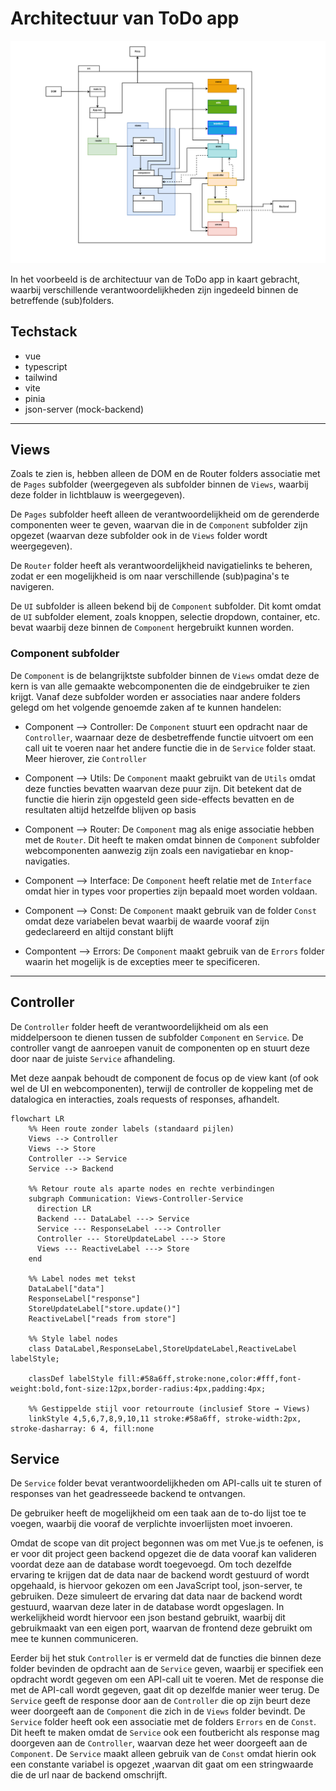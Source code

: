 # Architectuur van ToDo app

![frontend architecture](../model/simple_frontend_architecture_new.png)

In het voorbeeld is de architectuur van de ToDo app in kaart gebracht, waarbij verschillende verantwoordelijkheden zijn ingedeeld binnen de betreffende (sub)folders.

## Techstack

- vue
- typescript
- tailwind
- vite
- pinia
- json-server (mock-backend)

---

## Views

Zoals te zien is, hebben alleen de DOM en de Router folders associatie met de `Pages` subfolder (weergegeven als subfolder binnen de `Views`, waarbij deze folder in lichtblauw is weergegeven).

De `Pages` subfolder heeft alleen de verantwoordelijkheid om de gerenderde componenten weer te geven, waarvan die in de `Component` subfolder zijn opgezet (waarvan deze subfolder ook in de `Views` folder wordt weergegeven).

De `Router` folder heeft als verantwoordelijkheid navigatielinks te beheren, zodat er een mogelijkheid is om naar verschillende (sub)pagina's te navigeren.

De `UI` subfolder is alleen bekend bij de `Component` subfolder. Dit komt omdat de `UI` subfolder element, zoals knoppen, selectie dropdown, container, etc. bevat waarbij deze binnen de `Component` hergebruikt kunnen worden.

### Component subfolder

De `Component` is de belangrijktste subfolder binnen de `Views` omdat deze de kern is van alle gemaakte webcomponenten die de eindgebruiker te zien krijgt. Vanaf deze subfolder worden er associaties naar andere folders gelegd om het volgende genoemde zaken af te kunnen handelen:

- Component --> Controller:
  De `Component` stuurt een opdracht naar de `Controller`, waarnaar deze de desbetreffende functie uitvoert om een call uit te voeren naar het andere functie die in de `Service` folder staat. Meer hierover, zie `Controller`
  <br />

- Component --> Utils:
  De `Component` maakt gebruikt van de `Utils` omdat deze functies bevatten waarvan deze puur zijn. Dit betekent dat de functie die hierin zijn opgesteld geen side-effects bevatten en de resultaten altijd hetzelfde blijven op basis
  <br />

- Component --> Router:
  De `Component` mag als enige associatie hebben met de `Router`. Dit heeft te maken omdat binnen de `Component` subfolder webcomponenten aanwezig zijn zoals een navigatiebar en knop-navigaties.
  <br />

- Component --> Interface:
  De `Component` heeft relatie met de `Interface` omdat hier in types voor properties zijn bepaald moet worden voldaan.
  <br />

- Component --> Const:
  De `Component` maakt gebruik van de folder `Const` omdat deze variabelen bevat waarbij de waarde vooraf zijn gedeclareerd en altijd constant blijft
  <br />

- Compontent --> Errors:
  De `Component` maakt gebruik van de `Errors` folder waarin het mogelijk is de excepties meer te specificeren.

---

## Controller

De `Controller` folder heeft de verantwoordelijkheid om als een middelpersoon te dienen tussen de subfolder `Component` en `Service`. De controller vangt de aanroepen vanuit de componenten op en stuurt deze door naar de juiste `Service` afhandeling.

Met deze aanpak behoudt de component de focus op de view kant (of ook wel de UI en webcomponenten), terwijl de controller de koppeling met de datalogica en interacties, zoals requests of responses, afhandelt.

```mermaid
flowchart LR
    %% Heen route zonder labels (standaard pijlen)
    Views --> Controller
    Views --> Store
    Controller --> Service
    Service --> Backend

    %% Retour route als aparte nodes en rechte verbindingen
    subgraph Communication: Views-Controller-Service
      direction LR
      Backend --- DataLabel ---> Service
      Service --- ResponseLabel ---> Controller
      Controller --- StoreUpdateLabel ---> Store
      Views --- ReactiveLabel ---> Store
    end

    %% Label nodes met tekst
    DataLabel["data"]
    ResponseLabel["response"]
    StoreUpdateLabel["store.update()"]
    ReactiveLabel["reads from store"]

    %% Style label nodes
    class DataLabel,ResponseLabel,StoreUpdateLabel,ReactiveLabel labelStyle;

    classDef labelStyle fill:#58a6ff,stroke:none,color:#fff,font-weight:bold,font-size:12px,border-radius:4px,padding:4px;

    %% Gestippelde stijl voor retourroute (inclusief Store → Views)
    linkStyle 4,5,6,7,8,9,10,11 stroke:#58a6ff, stroke-width:2px, stroke-dasharray: 6 4, fill:none
```

## Service

De `Service` folder bevat verantwoordelijkheden om API-calls uit te sturen of responses van het geadresseede backend te ontvangen.

De gebruiker heeft de mogelijkheid om een taak aan de to-do lijst toe te voegen, waarbij die vooraf de verplichte invoerlijsten moet invoeren.

Omdat de scope van dit project begonnen was om met Vue.js te oefenen, is er voor dit project geen backend opgezet die de data vooraf kan valideren voordat deze aan de database wordt toegevoegd. Om toch dezelfde ervaring te krijgen dat de data naar de backend wordt gestuurd of wordt opgehaald, is hiervoor gekozen om een JavaScript tool, json-server, te gebruiken. Deze simuleert de ervaring dat data naar de backend wordt gestuurd, waarvan deze later in de database wordt opgeslagen. In werkelijkheid wordt hiervoor een json bestand gebruikt, waarbij dit gebruikmaakt van een eigen port, waarvan de frontend deze gebruikt om mee te kunnen communiceren.

Eerder bij het stuk `Controller` is er vermeld dat de functies die binnen deze folder bevinden de opdracht aan de `Service` geven, waarbij er specifiek een opdracht wordt gegeven om een API-call uit te voeren. Met de response die met de API-call wordt gegeven, gaat dit op dezelfde manier weer terug. De `Service` geeft de response door aan de `Controller`  die op zijn beurt deze weer doorgeeft aan de `Component` die zich in de `Views` folder bevindt. De `Service` folder heeft ook een associatie met de folders `Errors` en de `Const`. Dit heeft te maken omdat de `Service` ook een foutbericht als response mag doorgeven aan de `Controller`, waarvan deze het weer doorgeeft aan de `Component`. De `Service` maakt alleen gebruik van de `Const` omdat hierin ook een constante variabel is opgezet ,waarvan dit gaat om een stringwaarde die de url naar de backend omschrijft.
